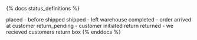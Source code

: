 {% docs status_definitions %}

placed - before shipped
shipped	- left warehouse
completed - order arrived at customer
return_pending - customer initiated return
returned - we recieved customers return box
{% enddocs %}
